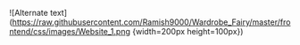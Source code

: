 ![Alternate text](https://raw.githubusercontent.com/Ramish9000/Wardrobe_Fairy/master/frontend/css/images/Website_1.png {width=200px height=100px})
